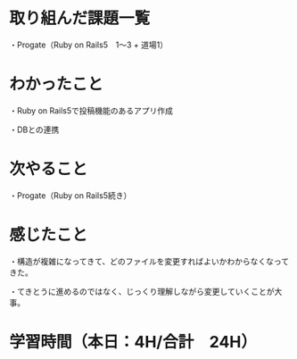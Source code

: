 # 取り組んだ課題一覧
・Progate（Ruby on Rails5　1～3 + 道場1）

# わかったこと
・Ruby on Rails5で投稿機能のあるアプリ作成

・DBとの連携

# 次やること
・Progate（Ruby on Rails5続き）

# 感じたこと
・構造が複雑になってきて、どのファイルを変更すればよいかわからなくなってきた。

・てきとうに進めるのではなく、じっくり理解しながら変更していくことが大事。

# 学習時間（本日：4H/合計　24H）
